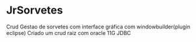 # JrSorvetes
Crud Gestao de sorvetes com interface gráfica com windowbuilder(plugin eclipse)
Criado um crud raiz com oracle 11G JDBC
